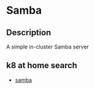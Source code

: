 # Samba

## Description

A simple in-cluster Samba server

## k8 at home search

- [samba](https://nanne.dev/k8s-at-home-search/#/samba)
